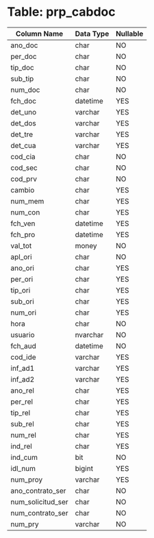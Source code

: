 # Table: prp_cabdoc

| Column Name | Data Type | Nullable |
|-------------|-----------|----------|
| ano_doc | char | NO |
| per_doc | char | NO |
| tip_doc | char | NO |
| sub_tip | char | NO |
| num_doc | char | NO |
| fch_doc | datetime | YES |
| det_uno | varchar | YES |
| det_dos | varchar | YES |
| det_tre | varchar | YES |
| det_cua | varchar | YES |
| cod_cia | char | NO |
| cod_sec | char | NO |
| cod_prv | char | NO |
| cambio | char | YES |
| num_mem | char | YES |
| num_con | char | YES |
| fch_ven | datetime | YES |
| fch_pro | datetime | YES |
| val_tot | money | NO |
| apl_ori | char | NO |
| ano_ori | char | YES |
| per_ori | char | YES |
| tip_ori | char | YES |
| sub_ori | char | YES |
| num_ori | char | YES |
| hora | char | NO |
| usuario | nvarchar | NO |
| fch_aud | datetime | NO |
| cod_ide | varchar | YES |
| inf_ad1 | varchar | YES |
| inf_ad2 | varchar | YES |
| ano_rel | char | YES |
| per_rel | char | YES |
| tip_rel | char | YES |
| sub_rel | char | YES |
| num_rel | char | YES |
| ind_rel | char | YES |
| ind_cum | bit | NO |
| idl_num | bigint | YES |
| num_proy | varchar | YES |
| ano_contrato_ser | char | NO |
| num_solicitud_ser | char | NO |
| num_contrato_ser | char | NO |
| num_pry | varchar | NO |
